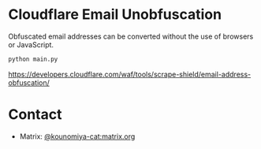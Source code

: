 # Cloudflare Email Unobfuscation

Obfuscated email addresses can be converted without the use of browsers or JavaScript.

```bash
python main.py
```

https://developers.cloudflare.com/waf/tools/scrape-shield/email-address-obfuscation/

# Contact

- Matrix: [@kounomiya-cat:matrix.org](https://matrix.to/#/@kounomiya-cat:matrix.org)
